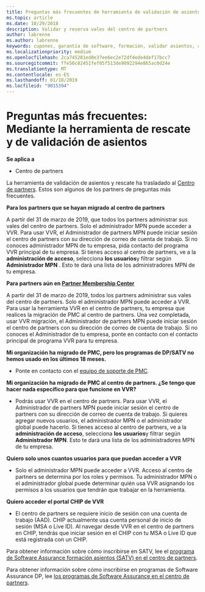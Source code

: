 ```yaml
---
title: Preguntas más frecuentes de herramienta de validación de asientos | El centro de partners
ms.topic: article
ms.date: 10/29/2018
description: Validar y reserva vales del centro de partners
author: labrenne
ms.author: labrenne
keywords: cupones, garantía de software, formación, validar asientos, asientos de reserva
ms.localizationpriority: medium
ms.openlocfilehash: 2ca745281ed0e37ee6ec2e72df4ede4def17bcc7
ms.sourcegitcommit: ffe50c82451fef05f513de9092294e865ac0d24e
ms.translationtype: MT
ms.contentlocale: es-ES
ms.lasthandoff: 01/18/2019
ms.locfileid: "9015394"
---
```

# <a name="faq-using-the-voucher-validation-and-redemption-tool"></a>Preguntas más frecuentes: Mediante la herramienta de rescate y de validación de asientos 

**Se aplica a**

- Centro de partners

La herramienta de validación de asientos y rescate ha trasladado al [Centro de partners](https://partner.microsoft.com/en-us/pcv/dashboard/overview). Estos son algunos de los partners de preguntas más frecuentes. 

**Para los partners que se hayan migrado al centro de partners**

 A partir del 31 de marzo de 2019, que todos los partners administrar sus vales del centro de partners. Solo el administrador MPN puede acceder a VVR. Para usar VVR, el Administrador de partners MPN puede iniciar sesión el centro de partners con su dirección de correo de cuenta de trabajo. Si no conoces administrador MPN de tu empresa, pida contacto del programa VVR principal de tu empresa.  Si tienes acceso al centro de partners, ve a la **administración de acceso**, selecciona **los usuarios**y filtrar según **Administrador MPN** . Esto te dará una lista de los administradores MPN de tu empresa.  

**Para partners aún en [Partner Membership Center](https://partner.microsoft.com/)**

A partir del 31 de marzo de 2019, todos los partners administrar sus vales del centro de partners. Solo el administrador MPN puede acceder a VVR. Para usar la herramienta VVR en el centro de partners, tu empresa que realices la migración de PMC al centro de partners. Una vez completada, usar VVR migración, el Administrador de partners MPN puede iniciar sesión el centro de partners con su dirección de correo de cuenta de trabajo. Si no conoces el Administrador de tu empresa, ponte en contacto con el contacto principal de programa VVR para tu empresa.  


**Mi organización ha migrado de PMC, pero los programas de DP/SATV no hemos usado en los últimos 18 meses.**

- Ponte en contacto con el [equipo de soporte de PMC](proghelp@microsoft.com). 


**Mi organización ha migrado de PMC al centro de partners. ¿Se tengo que hacer nada específico para que funcione en VVR?** 

- Podrás usar VVR en el centro de partners.  Para usar VVR, el Administrador de partners MPN puede iniciar sesión el centro de partners con su dirección de correo de cuenta de trabajo. Si quieres agregar nuevos usuarios, el administrador MPN o el administrador global puede hacerlo. Si tienes acceso al centro de partners, ve a la **administración de acceso**, selecciona **los usuarios**y filtrar según **Administrador MPN**. Esto te dará una lista de los administradores MPN de tu empresa.  

**Quiero solo unos cuantos usuarios para que puedan acceder a VVR**

- Solo el administrador MPN puede acceder a VVR. Acceso al centro de partners se determina por los roles y permisos. Tu administrador MPN o el administrador global puede determinar quién usa VVR asignando los permisos a los usuarios que tendrán que trabajar en la herramienta.

**Quiero acceder el portal CHIP de VVR**

- El centro de partners se requiere inicio de sesión con una cuenta de trabajo (AAD).  CHIP actualmente usa cuenta personal de inicio de sesión (MSA o Live ID).  Al navegar desde VVR en el centro de partners en CHIP, tendrás que iniciar sesión en el CHIP con tu MSA o Live ID que está registrada con un CHIP.

Para obtener información sobre cómo inscribirse en SATV, lee el [programa de Software Assurance formación asientos (SATV) en el centro de partners](software-assurance-satv.md).

Para obtener información sobre cómo inscribirse en programas de Software Assurance DP, lee [los programas de Software Assurance en el centro de partners](software-assurance-dps.md).